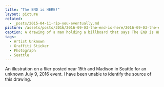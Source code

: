 ```yaml
---
title: "The END is HERE!"
layout: picture
related:
  - _posts/2015-04-11-rip-you-eventually.md
picture: /assets/posts/2016/2016-09-03-the-end-is-here/2016-09-03-the-end-is-here-smaller.jpg
caption: A drawing of a man holding a billboard that says The END is HERE!
tags:
  - Artist Unknown
  - Graffiti Sticker
  - Photograph
  - Seattle
---
```


An illustration on a flier posted near 15th and Madison in Seattle for an unknown July 9, 2016 event. I have been unable to identify the source of this drawing.
